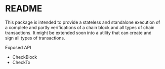 # README

This package is intended to provide a stateless and standalone execution of a complete and partly verifications of a chain block and all types of chain transactions. It might be extended soon into a utility that can create and sign all types of transactions.

Exposed API

* CheckBlock
* CheckTx

